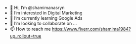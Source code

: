 - 👋 Hi, I’m @shamimanasryn
- 👀 I’m interested in Digital Marketing 
- 🌱 I’m currently learning Google Ads
- 💞️ I’m looking to collaborate on ...
- 📫 How to reach me https://www.fiverr.com/shamima1984?up_rollout=true

<!---
shamimanasryn/shamimanasryn is a ✨ special ✨ repository because its `README.md` (this file) appears on your GitHub profile.
You can click the Preview link to take a look at your changes.
--->
